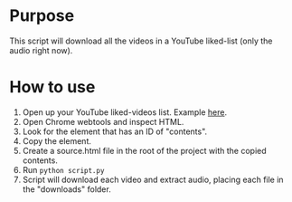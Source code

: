 # Purpose

This script will download all the videos in a YouTube liked-list (only the audio right now).

# How to use

1. Open up your YouTube liked-videos list. Example [here](https://www.youtube.com/playlist?list=LL).
2. Open Chrome webtools and inspect HTML.
3. Look for the element that has an ID of "contents".
4. Copy the element.
5. Create a source.html file in the root of the project with the copied contents.
6. Run `python script.py`
7. Script will download each video and extract audio, placing each file in the "downloads" folder.

